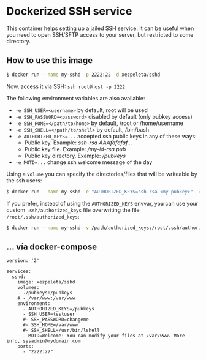 # Dockerized SSH service

This container helps setting up a jailed SSH service. It can be useful when you need to open SSH/SFTP access to your server, but restricted to some directory.

## How to use this image

```sh
$ docker run --name my-sshd -p 2222:22 -d xezpeleta/sshd
```

Now, access it via SSH: `ssh root@host -p 2222`

The following environment variables are also available:

- `-e SSH_USER=<username>` by default, root will be used
- `-e SSH_PASSWORD=<password>` disabled by default (only pubkey access)
- `-e SSH_HOME=</path/to/home>` by default, /root or /home/username
- `-e SSH_SHELL=</path/to/shell>` by default, /bin/bash
- `-e AUTHORIZED_KEYS=...` accepted ssh public keys in any of these ways:
  - Public key. Example: *ssh-rsa AAAfafafaf...*
  - Public key file. Example: */my-id-rsa.pub*
  - Public key directory. Example: */pubkeys*
- `-e MOTD=...` change ssh welcome message of the day

Using a `volume` you can specify the directories/files that will be writeable by the ssh users:

```sh
$ docker run --name my-sshd -e "AUTHORIZED_KEYS=ssh-rsa <my-pubkey>" -v /data:/data -p 2222:22 -d xezpeleta/sshd
```

If you prefer, instead of using the `AUTHORIZED_KEYS` envvar, you can use your custom `.ssh/authorized_keys` file overwriting the file `/root/.ssh/authorized_keys`:

```sh
$ docker run --name my-sshd -v /path/authorized_keys:/root/.ssh/authorized_keys -p 2222:22 -d xezpeleta/sshd
```

## ... vía docker-compose

```
version: '2'

services:
  sshd:
    image: xezpeleta/sshd
    volumes:
    - ./pubkeys:/pubkeys
    # - /var/www:/var/www
    environment:
      - AUTHORIZED_KEYS=/pubkeys
      - SSH_USER=testuser
      #- SSH_PASSWORD=changeme
      #- SSH_HOME=/var/www
      #- SSH_SHELL=/usr/bin/lshell
      - MOTD=Welcome! You can modify your files at /var/www. More info, sysadmin@mydomain.com
    ports:
      - "2222:22"
```
